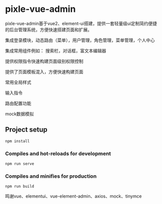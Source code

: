 # pixle-vue-admin

pixle-vue-admin基于vue2、element-ui搭建，提供一套轻量级ui定制简约便捷的后台管理系统，方便快速搭建页面和扩展。

集成登录模块，动态路由（菜单），用户管理，角色管理，菜单管理，个人中心 

集成常用组件例如： 搜索栏，对话框，富文本编辑器

提供权限指令快速构建页面级别权限控制

提供了页面模板混入，方便快速构建页面 

常用全局样式

输入指令 

路由配置功能  

mock数据模拟


## Project setup
```
npm install
```

### Compiles and hot-reloads for development
```
npm run serve
```

### Compiles and minifies for production
```
npm run build
```

鸣谢vue、elementui、vue-element-admin、axios、mock、tinymce
